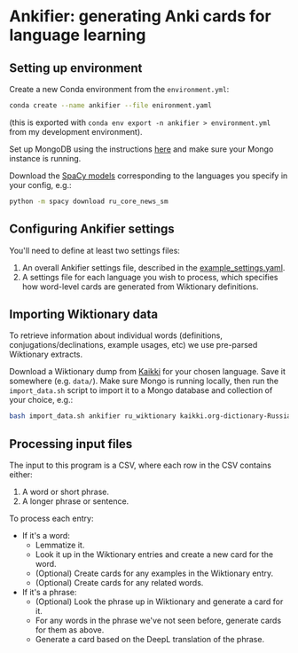 # Ankifier: generating Anki cards for language learning

## Setting up environment

Create a new Conda environment from the `environment.yml`:
```bash
conda create --name ankifier --file enironment.yaml
```
(this is exported with `conda env export -n ankifier > environment.yml` from my development environment). 

Set up MongoDB using the instructions [here](https://www.mongodb.com/docs/manual/administration/install-community/) and make sure your Mongo instance is running.

Download the [SpaCy models](https://spacy.io/models) corresponding to the languages you specify in your config, e.g.:
```bash
python -m spacy download ru_core_news_sm
```

## Configuring Ankifier settings

You'll need to define at least two settings files:
1. An overall Ankifier settings file, described in the [example_settings.yaml](./settings/example_settings.yaml). 
2. A settings file for each language you wish to process, which specifies how word-level cards are generated from Wiktionary definitions.  


## Importing Wiktionary data 
To retrieve information about individual words (definitions, conjugations/declinations, example usages, etc) we use pre-parsed Wiktionary extracts. 

Download a Wiktionary dump from [Kaikki](https://kaikki.org/dictionary/) for your chosen language. Save it somewhere (e.g. `data/`). Make sure Mongo is running locally, then run the `import_data.sh` script to import it to a Mongo database and collection of your choice, e.g.: 

```bash
bash import_data.sh ankifier ru_wiktionary kaikki.org-dictionary-Russian.json
```

## Processing input files
The input to this program is a CSV, where each row in the CSV contains either:
1. A word or short phrase. 
2. A longer phrase or sentence. 

To process each entry:
- If it's a word:
    - Lemmatize it.
    - Look it up in the Wiktionary entries and create a new card for the word. 
    - (Optional) Create cards for any examples in the Wiktionary entry.
    - (Optional) Create cards for any related words.
- If it's a phrase:
    - (Optional) Look the phrase up in Wiktionary and generate a card for it.
    - For any words in the phrase we've not seen before, generate cards for them as above. 
    - Generate a card based on the DeepL translation of the phrase.